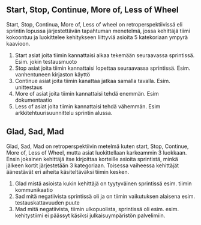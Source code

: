  ##  Start, Stop, Continue, More of, Less of Wheel 
 
Start, Stop, Continua, More of, Less of wheel on retroperspektiivissä eli sprintin lopussa järjestettävän tapahtuman menetelmä, jossa kehittäjä tiimi kokoontuu 
ja luokittelee kehitykseen liittyviä asioita 5 katekoriaan ympyrä kaavioon.

1. Start asiat joita tiimin kannattaisi alkaa tekemään seuraavassa sprintissä.  Esim. jokin testausmuoto
2. Stop asiat joita tiimin kannattaisi lopettaa seuraavassa sprintissä.  Esim. vanhentuneen kirjaston käyttö
3. Continue asiat joita tiimin kanattaa jatkaa samalla tavalla. Esim. unittestaus
4. More of asiat joita tiimin kannattaisi tehdä enemmän. Esim dokumentaatio
5. Less of asiat joita tiimin kannattaisi tehdä vähemmän. Esim arkkitehtuurisuunnittelu sprintin alussa.

##  Glad, Sad, Mad  
Glad, Sad, Mad on retroperspektiivin metelmä kuten start, Stop, Continue, More of, Less of Wheel, mutta asiat luokittellaan karkeammin 3 luokkaan. Ensin jokainen kehittäjä itse kirjoittaa korteille asioita sprintistä, 
minkä jälkeen kortit järjestetään 3 kategoriaan. Toisessa vaiheessa kehittäjät äänestävät eri aiheita käsiteltäväksi tiimin kesken.

1. Glad mistä asioista kukin kehittäjä on tyytyväinen sprintissä esim. tiimin kommunikaatio
2. Sad mitä negatiivista sprintissä oli ja on tiimin vaikutuksen alaisena esim. testauskattavuuden puute
3. Mad mitä negatiivista, tiimin ulkopuolista, sprintissä oli esim. esim. kehitystiimi ei päässyt käsiksi julkaisuympäristön palvelimiin.
